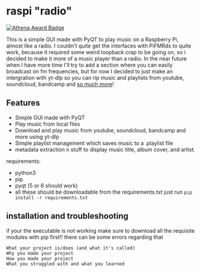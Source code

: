 # raspi "radio"
[![Athena Award Badge](https://img.shields.io/endpoint?url=https%3A%2F%2Faward.athena.hackclub.com%2Fapi%2Fbadge)](https://award.athena.hackclub.com?utm_source=readme)

This is a simple GUI made with PyQT to play music on a Raspberry Pi, almost like a radio. I couldn't quite get the interfaces with PiFMRds to quite work, because it required some weird loopback crap to be going on, so i decided to make it more of a music player than a radio. In the near future when I have more time I'll try to add a section where you can easily broadcast on fm frequencies, but for now I decided to just make an intergration with yt-dlp so you can rip music and playlists from youtube, soundcloud, bandcamp and [so much more](assets/supported_sites.txt)!

## Features
- Simple GUI made with PyQT
- Play music from local files
- Download and play music from youtube, soundcloud, bandcamp and more using yt-dlp
- Simple playlist management which saves music to a .playlist file
- metadata extraction n stuff to display music title, album cover, and artist.


requirements: 
- python3
- pip
- pyqt (5 or 6 should work)
- all these should be downloadable from the requirements.txt just run `pip install -r requirements.txt`

## installation and troubleshooting
if your the executable is not working make sure to download all the requisite modules with pip first!! there can be some errors regarding that 

    What your project is/does (and what it's called)
    Why you made your project
    How you made your project
    What you struggled with and what you learned


